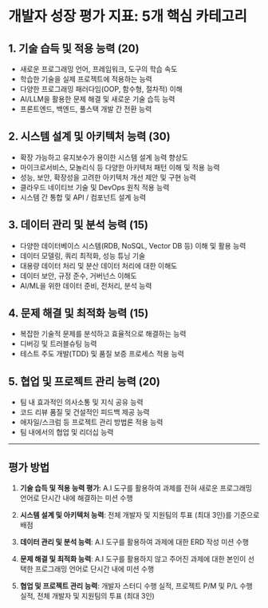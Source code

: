 # 개발자 성장 평가 지표: 5개 핵심 카테고리

## 1. 기술 습득 및 적용 능력 (20)

-   새로운 프로그래밍 언어, 프레임워크, 도구의 학습 속도
-   학습한 기술을 실제 프로젝트에 적용하는 능력
-   다양한 프로그래밍 패러다임(OOP, 함수형, 절차적) 이해
-   AI/LLM을 활용한 문제 해결 및 새로운 기술 습득 능력
-   프론트엔드, 백엔드, 풀스택 개발 간 전환 능력

## 2. 시스템 설계 및 아키텍처 능력 (30)

-   확장 가능하고 유지보수가 용이한 시스템 설계 능력 향상도
-   마이크로서비스, 모놀리식 등 다양한 아키텍처 패턴 이해 및 적용 능력
-   성능, 보안, 확장성을 고려한 아키텍처 개선 제안 및 구현 능력
-   클라우드 네이티브 기술 및 DevOps 원칙 적용 능력
-   시스템 간 통합 및 API / 컴포넌트 설계 능력

## 3. 데이터 관리 및 분석 능력 (15)

-   다양한 데이터베이스 시스템(RDB, NoSQL, Vector DB 등) 이해 및 활용 능력
-   데이터 모델링, 쿼리 최적화, 성능 튜닝 기술
-   대용량 데이터 처리 및 분산 데이터 처리에 대한 이해도
-   데이터 보안, 규정 준수, 거버넌스 이해도
-   AI/ML을 위한 데이터 준비, 전처리, 분석 능력

## 4. 문제 해결 및 최적화 능력 (15)

-   복잡한 기술적 문제를 분석하고 효율적으로 해결하는 능력
-   디버깅 및 트러블슈팅 능력
-   테스트 주도 개발(TDD) 및 품질 보증 프로세스 적용 능력

## 5. 협업 및 프로젝트 관리 능력 (20)

-   팀 내 효과적인 의사소통 및 지식 공유 능력
-   코드 리뷰 품질 및 건설적인 피드백 제공 능력
-   애자일/스크럼 등 프로젝트 관리 방법론 적용 능력
-   팀 내에서의 협업 및 리더십 능력

---

## 평가 방법

1. **기술 습득 및 적용 능력 평가**: A.I 도구를 활용하여 과제를 전혀 새로운 프로그래밍 언어로 단시간 내에 해결하는 미션 수행

2. **시스템 설계 및 아키텍처 능력**: 전체 개발자 및 지원팀의 투표 (최대 3인)를 기준으로 배점

3. **데이터 관리 및 분석 능력**: A.I 도구를 활용하여 과제에 대한 ERD 작성 미션 수행

4. **문제 해결 및 최적화 능력**: A.I 도구를 활용하지 않고 주어진 과제에 대한 본인이 선택한 프로그래밍 언어로 단시간 내에 미션 수행

5. **협업 및 프로젝트 관리 능력**: 개발자 스터디 수행 실적, 프로젝트 P/M 및 P/L 수행 실적, 전체 개발자 및 지원팀의 투표 (최대 3인)
